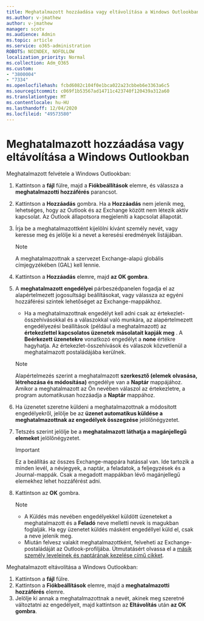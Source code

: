 ```yaml
---
title: Meghatalmazott hozzáadása vagy eltávolítása a Windows Outlookban
ms.author: v-jmathew
author: v-jmathew
manager: scotv
ms.audience: Admin
ms.topic: article
ms.service: o365-administration
ROBOTS: NOINDEX, NOFOLLOW
localization_priority: Normal
ms.collection: Adm_O365
ms.custom:
- "3800004"
- "7334"
ms.openlocfilehash: fcbd6082c104f0e1bca022a23cbbeb6e3363a6c5
ms.sourcegitcommit: c069f1b53567ad14711c423740f120439a312a60
ms.translationtype: MT
ms.contentlocale: hu-HU
ms.lasthandoff: 12/04/2020
ms.locfileid: "49573580"
---
```

# <a name="how-to-add-or-remove-a-delegate-in-outlook-for-windows"></a>Meghatalmazott hozzáadása vagy eltávolítása a Windows Outlookban

Meghatalmazott felvétele a Windows Outlookban: 

1. Kattintson a **fájl** fülre, majd a **Fiókbeállítások** elemre, és válassza a **meghatalmazotti hozzáférés** parancsot.
2. Kattintson a **Hozzáadás** gombra. Ha a **Hozzáadás** nem jelenik meg, lehetséges, hogy az Outlook és az Exchange között nem létezik aktív kapcsolat. Az Outlook állapotsora megjeleníti a kapcsolat állapotát.
3. Írja be a meghatalmazottként kijelölni kívánt személy nevét, vagy keresse meg és jelölje ki a nevet a keresési eredmények listájában.

    > [!NOTE]
    > A meghatalmazottnak a szervezet Exchange-alapú globális címjegyzékében (GAL) kell lennie.
4. Kattintson a **Hozzáadás** elemre, majd **az OK gombra**.
5. A **meghatalmazott engedélyei** párbeszédpanelen fogadja el az alapértelmezett jogosultsági beállításokat, vagy válassza az egyéni hozzáférési szintek lehetőséget az Exchange-mappákhoz.

    - Ha a meghatalmazottnak engedélyt kell adni csak az értekezlet-összehívásokkal és a válaszokkal való munkára, az alapértelmezett engedélyezési beállítások (például a meghatalmazott) az **értekezlettel kapcsolatos üzenetek másolatait kapják meg** . A **Beérkezett üzenetekre** vonatkozó engedélyt a **none** értékre hagyhatja. Az értekezlet-összehívások és válaszok közvetlenül a meghatalmazott postaládájába kerülnek.

    > [!NOTE]
    > Alapértelmezés szerint a meghatalmazott **szerkesztő (elemek olvasása, létrehozása és módosítása)** engedélye van a **Naptár** mappájához. Amikor a meghatalmazott az Ön nevében válaszol az értekezletre, a program automatikusan hozzáadja a **Naptár** mappához.

5. Ha üzenetet szeretne küldeni a meghatalmazottnak a módosított engedélyekről, jelölje be az **üzenet automatikus küldése a meghatalmazottnak az engedélyek összegzése** jelölőnégyzetet.
6. Tetszés szerint jelölje be a **meghatalmazott láthatja a magánjellegű elemeket** jelölőnégyzetet.

    > [!IMPORTANT]
    > Ez a beállítás az összes Exchange-mappára hatással van. Ide tartozik a minden levél, a névjegyek, a naptár, a feladatok, a feljegyzések és a Journal-mappák. Csak a megadott mappákban lévő magánjellegű elemekhez lehet hozzáférést adni.

7. Kattintson az **OK** gombra.

    > [!NOTE]
    >
    > - A Küldés más nevében engedélyekkel küldött üzeneteket a meghatalmazott és a **Feladó** neve melletti nevek is magukban foglalják. Ha egy üzenetet küldés másként engedéllyel küld el, csak a neve jelenik meg.
    > - Miután felvesz valakit meghatalmazottként, felveheti az Exchange-postaládáját az Outlook-profiljába. Útmutatásért olvassa el a [másik személy leveleinek és naptárának kezelése című cikket](https://support.microsoft.com/office/manage-another-person-s-mail-and-calendar-items-afb79d6b-2967-43b9-a944-a6b953190af5).

Meghatalmazott eltávolítása a Windows Outlookban:

1. Kattintson a **fájl** fülre.
2. Kattintson a **Fiókbeállítások** elemre, majd a **meghatalmazotti hozzáférés** elemre.
3. Jelölje ki annak a meghatalmazottnak a nevét, akinek meg szeretné változtatni az engedélyeit, majd kattintson az **Eltávolítás** után **az OK gombra**.
